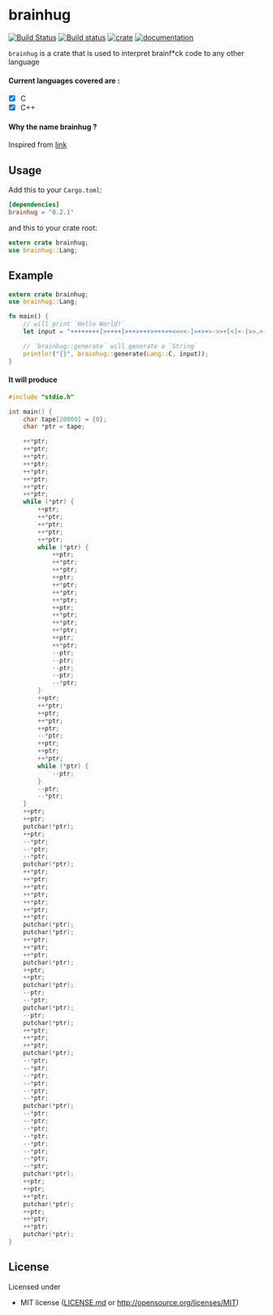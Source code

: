 # brainhug

[![Build Status](https://travis-ci.com/sn99/brainhug.svg?branch=master)](https://travis-ci.com/sn99/brainhug)
[![Build status](https://ci.appveyor.com/api/projects/status/23dcr0k5u244qd3e?svg=true)](https://ci.appveyor.com/project/sn99/brainhug)
[![crate](https://img.shields.io/badge/crates.io-1.0-orange.svg)](https://crates.io/crates/brainhug)
[![documentation](https://img.shields.io/badge/docs-1.0-blue.svg)](https://docs.rs/brainhug)

`brainhug` is a crate that is used to interpret brainf*ck code to any other language

#### Current languages covered are :
- [x] C
- [x] C++

#### Why the name brainhug ?
Inspired from [link](https://lists.freedesktop.org/archives/dri-devel/2018-November/198581.html)

## Usage

Add this to your `Cargo.toml`:

```toml
[dependencies]
brainhug = "0.2.1"
```

and this to your crate root:

```rust
extern crate brainhug;
use brainhug::Lang;
```

## Example

```rust
extern crate brainhug;
use brainhug::Lang;

fn main() {
    // will print `Hello World!`
    let input = "++++++++[>++++[>++>+++>+++>+<<<<-]>+>+>->>+[<]<-]>>.>---.+++++++..+++.>>.<-.<.+++.------.--------.>>+.>++.";

    // `brainhug::generate` will generate a `String`
    println!("{}", brainhug::generate(Lang::C, input));
}
```

#### It will produce

```c
#include "stdio.h"

int main() {
    char tape[20000] = {0};
    char *ptr = tape;

    ++*ptr;
    ++*ptr;
    ++*ptr;
    ++*ptr;
    ++*ptr;
    ++*ptr;
    ++*ptr;
    ++*ptr;
    while (*ptr) {
        ++ptr;
        ++*ptr;
        ++*ptr;
        ++*ptr;
        ++*ptr;
        while (*ptr) {
            ++ptr;
            ++*ptr;
            ++*ptr;
            ++ptr;
            ++*ptr;
            ++*ptr;
            ++*ptr;
            ++ptr;
            ++*ptr;
            ++*ptr;
            ++*ptr;
            ++ptr;
            ++*ptr;
            --ptr;
            --ptr;
            --ptr;
            --ptr;
            --*ptr;
        }
        ++ptr;
        ++*ptr;
        ++ptr;
        ++*ptr;
        ++ptr;
        --*ptr;
        ++ptr;
        ++ptr;
        ++*ptr;
        while (*ptr) {
            --ptr;
        }
        --ptr;
        --*ptr;
    }
    ++ptr;
    ++ptr;
    putchar(*ptr);
    ++ptr;
    --*ptr;
    --*ptr;
    --*ptr;
    putchar(*ptr);
    ++*ptr;
    ++*ptr;
    ++*ptr;
    ++*ptr;
    ++*ptr;
    ++*ptr;
    ++*ptr;
    putchar(*ptr);
    putchar(*ptr);
    ++*ptr;
    ++*ptr;
    ++*ptr;
    putchar(*ptr);
    ++ptr;
    ++ptr;
    putchar(*ptr);
    --ptr;
    --*ptr;
    putchar(*ptr);
    --ptr;
    putchar(*ptr);
    ++*ptr;
    ++*ptr;
    ++*ptr;
    putchar(*ptr);
    --*ptr;
    --*ptr;
    --*ptr;
    --*ptr;
    --*ptr;
    --*ptr;
    putchar(*ptr);
    --*ptr;
    --*ptr;
    --*ptr;
    --*ptr;
    --*ptr;
    --*ptr;
    --*ptr;
    --*ptr;
    putchar(*ptr);
    ++ptr;
    ++ptr;
    ++*ptr;
    putchar(*ptr);
    ++ptr;
    ++*ptr;
    ++*ptr;
    putchar(*ptr);
}
```

## License

Licensed under

 * MIT license ([LICENSE.md](LICENSE.md) or http://opensource.org/licenses/MIT)
